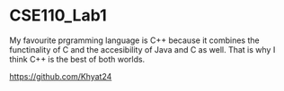 # CSE110_Lab1


My favourite prgramming language is C++ because it combines the functinality of C and the accesibility of Java and C as well. That is why I think C++ is the best of both worlds.

https://github.com/Khyat24

